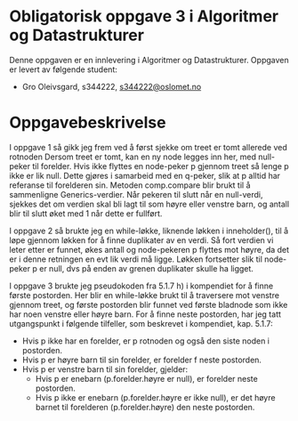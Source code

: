 # Obligatorisk oppgave 3 i Algoritmer og Datastrukturer

Denne oppgaven er en innlevering i Algoritmer og Datastrukturer. 
Oppgaven er levert av følgende student:
* Gro Oleivsgard, s344222, s344222@oslomet.no


# Oppgavebeskrivelse

I oppgave 1 så gikk jeg frem ved å først sjekke om treet er tomt allerede ved rotnoden
Dersom treet er tomt, kan en ny node legges inn her, med null-peker til forelder. Hvis ikke
flyttes en node-peker p gjennom treet så lenge p ikke er lik null. Dette gjøres
i samarbeid med en q-peker, slik at p alltid har referanse til forelderen sin. Metoden comp.compare
blir brukt til å sammenligne Generics-verdier. Når pekeren til slutt når en null-verdi, sjekkes
det om verdien skal bli lagt til som høyre eller venstre barn, og antall blir til slutt øket med 1
når dette er fullført.

I oppgave 2 så brukte jeg en while-løkke, liknende løkken i inneholder(), til å løpe gjennom løkken for å finne duplikater av en verdi. 
Så fort verdien vi leter etter er funnet, økes antall og node-pekeren p flyttes mot høyre, da det er i denne retningen
en evt lik verdi må ligge. Løkken fortsetter slik til node-peker p er null, dvs på enden av grenen duplikater
skulle ha ligget.

I oppgave 3 brukte jeg pseudokoden fra 5.1.7 h) i kompendiet for å finne første postorden. Her blir en while-løkke
brukt til å traversere mot venstre gjennom treet, og første postorden blir funnet ved første bladnode som ikke har
noen venstre eller høyre barn. For å finne neste postorden, har jeg tatt utgangspunkt i følgende tilfeller, som beskrevet 
i kompendiet, kap. 5.1.7:
- Hvis p ikke har en forelder, er p rotnoden og også den siste noden i postorden.
- Hvis p er høyre barn til sin forelder, er forelder f neste postorden.
- Hvis p er venstre barn til sin forelder, gjelder:
  - Hvis p er enebarn (p.forelder.høyre er null), er forelder neste postorden.
  - Hvis p ikke er enebarn (p.forelder.høyre er ikke null), er det høyre barnet til 
    forelderen (p.forelder.høyre) den neste postorden.